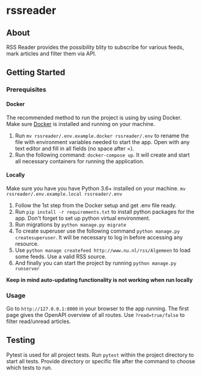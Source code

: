 # rssreader

## About
RSS Reader provides the possibility blity to subscribe for various feeds, mark articles and filter them via API.

## Getting Started
### Prerequisites
#### Docker
The recommended method to run the project is using by using Docker. Make sure [Docker](https://www.docker.com/products/docker-desktop) is installed and running on your machine.
1. Run ```mv rssreader/.env.example.docker rssreader/.env``` to rename the file with environment variables needed to start the app. Open with any text editor and fill in all fields (no space after =).
2. Run the following command: ```docker-compose up```. It will create and start all necessary containers for running the application. 


#### Locally
Make sure you have you have Python 3.6+ installed on your machine. ```mv rssreader/.env.example.local rssreader/.env```
1. Follow the 1st step from the Docker setup and get .env file ready.
2. Run ```pip install -r requirements.txt``` to install python packages for the app. Don't forget to set up python virtual environment.  
3. Run migrations by ```python manage.py migrate```
4. To create superuser use the following command ```python manage.py createsuperuser```. It will be necessary to log in before accessing any resource. 
5. Use ```python manage createfeed http://www.nu.nl/rss/Algemeen``` to load some feeds. Use a valid RSS source. 
6. And finally you can start the project by running ```python manage.py runserver```

**Keep in mind auto-updating functionality is not working when run locally**


### Usage
Go to ```http://127.0.0.1:8000``` in your browser to the app running. The first page gives the OpenAPI overview of all routes. Use ```?read=true/false``` to filter  read/unread articles.

## Testing
Pytest is used for all project tests. Run ```pytest``` within the project directory to start all tests. Provide directory or specific file after the command to choose which tests to run.
